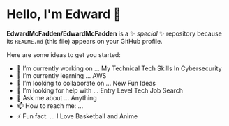 # Hello, I'm Edward 👋


**EdwardMcFadden/EdwardMcFadden** is a ✨ _special_ ✨ repository because its `README.md` (this file) appears on your GitHub profile.

Here are some ideas to get you started:

- 🔭 I’m currently working on ... My Technical Tech Skills In Cybersecurity 
- 🌱 I’m currently learning ... AWS
- 👯 I’m looking to collaborate on ... New Fun Ideas
- 🤔 I’m looking for help with ... Entry Level Tech Job Search
- 💬 Ask me about ... Anything
- 📫 How to reach me: ...
- ⚡ Fun fact: ... I Love Basketball and Anime 

